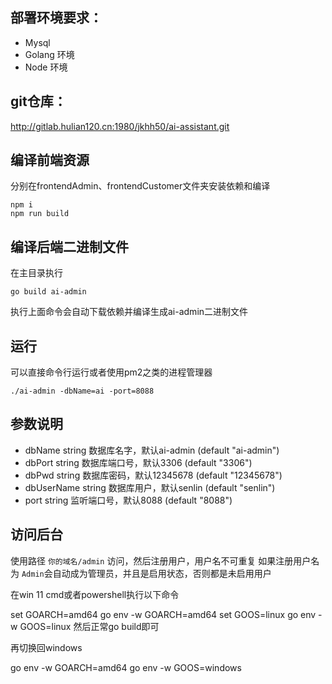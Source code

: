 
## 部署环境要求：
- Mysql
- Golang 环境
- Node 环境
## git仓库：
http://gitlab.hulian120.cn:1980/jkhh50/ai-assistant.git

## 编译前端资源
分别在frontendAdmin、frontendCustomer文件夹安装依赖和编译
```
npm i
npm run build
```
## 编译后端二进制文件
在主目录执行
```
go build ai-admin
```
执行上面命令会自动下载依赖并编译生成ai-admin二进制文件

## 运行
可以直接命令行运行或者使用pm2之类的进程管理器
```
./ai-admin -dbName=ai -port=8088
```

## 参数说明
- dbName string
数据库名字，默认ai-admin (default "ai-admin")
- dbPort string
数据库端口号，默认3306 (default "3306")
- dbPwd string
数据库密码，默认12345678 (default "12345678")
- dbUserName string
数据库用户，默认senlin (default "senlin")
- port string
监听端口号，默认8088 (default "8088")

## 访问后台
使用路径   `你的域名/admin` 访问，然后注册用户，用户名不可重复
如果注册用户名为 `Admin`会自动成为管理员，并且是启用状态，否则都是未启用用户






在win 11 cmd或者powershell执行以下命令

set GOARCH=amd64
go env -w GOARCH=amd64
set GOOS=linux
go env -w GOOS=linux
然后正常go build即可

再切换回windows

go env -w GOARCH=amd64
go env -w GOOS=windows
